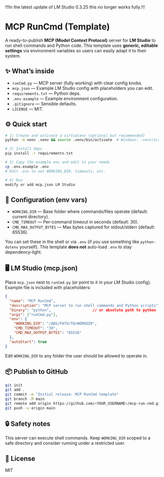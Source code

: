 !!!In the latest update of LM Studio 0.3.25 this no longer works fully.!!!
# MCP RunCmd (Template)

A ready-to-publish **MCP (Model Context Protocol)** server for **LM Studio** to run shell commands and Python code.
This template uses **generic, editable settings** via environment variables so users can easily adapt it to their system.

## ✨ What’s inside
- `runCmd.py` — MCP server (fully working) with clear config knobs.
- `mcp.json` — Example LM Studio config with placeholders you can edit.
- `requirements.txt` — Python deps.
- `.env.example` — Example environment configuration.
- `.gitignore` — Sensible defaults.
- `LICENSE` — MIT.

## ⚙️ Quick start
```bash
# 1) Create and activate a virtualenv (optional but recommended)
python -m venv .venv && source .venv/bin/activate  # Windows: .venv\Scripts\activate

# 2) Install deps
pip install -r requirements.txt

# 3) Copy the example env and edit to your needs
cp .env.example .env
# Edit .env to set WORKING_DIR, timeouts, etc.

# 4) Run
modify or add mcp.json LM Studio
```

## 🔩 Configuration (env vars)
- `WORKING_DIR` — Base folder where commands/files operate (default: current directory).
- `CMD_TIMEOUT` — Per-command timeout in seconds (default: 30).
- `CMD_MAX_OUTPUT_BYTES` — Max bytes captured for stdout/stderr (default: 65536).

You can set these in the shell or via `.env` (if you use something like `python-dotenv` yourself). This template **does not** auto-load `.env` to stay dependency-light.

## 🖥️ LM Studio (mcp.json)
Place `mcp.json` next to `runCmd.py` (or point to it in your LM Studio config). Example file is included with placeholders:
```json
{
  "name": "MCP RunCmd",
  "description": "MCP server to run shell commands and Python scripts",
  "binary": "python",                   // or absolute path to python
  "args": ["runCmd.py"],
  "env": {
    "WORKING_DIR": "/ABS/PATH/TO/WORKDIR",
    "CMD_TIMEOUT": "30",
    "CMD_MAX_OUTPUT_BYTES": "65536"
  },
  "autoStart": true
}
```
Edit `WORKING_DIR` to any folder the user should be allowed to operate in.

## 📦 Publish to GitHub
```bash
git init
git add .
git commit -m "Initial release: MCP RunCmd template"
git branch -M main
git remote add origin https://github.com/<YOUR_USERNAME>/mcp-run-cmd.git
git push -u origin main
```

## 🔒 Safety notes
This server can execute shell commands. Keep `WORKING_DIR` scoped to a safe directory and consider running under a restricted user.

## 📜 License
MIT
